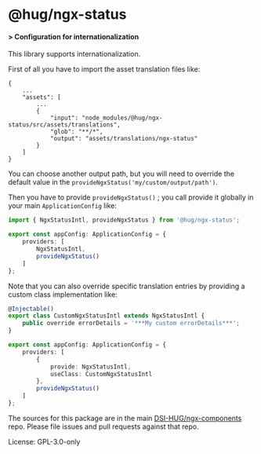@hug/ngx-status
=======

#### > Configuration for internationalization

This library supports internationalization.

First of all you have to import the asset translation files like:

```
{
    ...
    "assets": [
        ...
        {
            "input": "node_modules/@hug/ngx-status/src/assets/translations",
            "glob": "**/*",
            "output": "assets/translations/ngx-status"
        }
    ]
}
```

You can choose another output path, but you will need to override the default value in the `provideNgxStatus('my/custom/output/path')`.

Then you have to provide `provideNgxStatus()` ; you call provide it globally in your main `ApplicationConfig` like:

```typescript
import { NgxStatusIntl, provideNgxStatus } from '@hug/ngx-status';

export const appConfig: ApplicationConfig = {
    providers: [
        NgxStatusIntl,
        provideNgxStatus()
    ]
};
```

Note that you can also override specific translation entries by providing a custom class implementation like:

```typescript
@Injectable()
export class CustomNgxStatusIntl extends NgxStatusIntl {
    public override errorDetails = '***My custom errorDetails***';
}

export const appConfig: ApplicationConfig = {
    providers: [
        {
            provide: NgxStatusIntl,
            useClass: CustomNgxStatusIntl
        },
        provideNgxStatus()
    ]
};
```

The sources for this package are in the main [DSI-HUG/ngx-components](https://github.com/dsi-hug/ngx-components) repo. Please file issues and pull requests against that repo.

License: GPL-3.0-only
